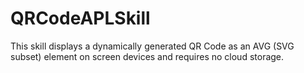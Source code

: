 # QRCodeAPLSkill
This skill displays a dynamically generated QR Code as an AVG (SVG subset) element on screen devices and requires no cloud storage.
